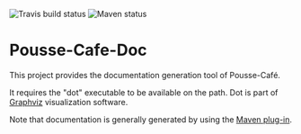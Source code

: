 ![Travis build status](https://travis-ci.org/pousse-cafe/pousse-cafe-doc.svg?branch=master)
![Maven status](https://maven-badges.herokuapp.com/maven-central/org.pousse-cafe-framework/pousse-cafe-doc/badge.svg)

# Pousse-Cafe-Doc

This project provides the documentation generation tool of Pousse-Café.

It requires the "dot" executable to be available on the path. Dot is part of [Graphviz](https://www.graphviz.org/) visualization software.

Note that documentation is generally generated by using the
[Maven plug-in](https://www.pousse-cafe-framework.org/pousse-cafe-maven-plugin/generate-doc-mojo.html).

